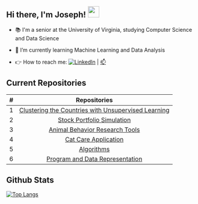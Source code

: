 
## Hi there, I'm Joseph! <img src="https://raw.githubusercontent.com/MartinHeinz/MartinHeinz/master/wave.gif" width="30px">

* 📚 I'm a senior at the University of Virginia, studying Computer Science and Data Science

* 🌱 I’m currently learning Machine Learning and Data Analysis

<!-- Actual text -->

* 👉 How to reach me: [![LinkedIn][2.2]][2] | [📫](mailto:sl5nj@virginia.edu)

<!-- Icons -->

[1.2]: http://i.imgur.com/wWzX9uB.png (twitter icon without padding)
[2.2]: https://raw.githubusercontent.com/MartinHeinz/MartinHeinz/master/linkedin-3-16.png (LinkedIn icon without padding)

<!-- Links to your social media accounts -->


[2]: https://www.linkedin.com/in/lee-sangwoo/

## Current Repositories

| # | Repositories |
|:---:|:---:|
|1| [Clustering the Countries with Unsupervised Learning](https://github.com/josephswlee/Clustering-the-Countries-with-Unsupervised-Learning)|
|2| [Stock Portfolio Simulation](https://github.com/josephswlee/Stock-Portfolio)|
|3| [Animal Behavior Research Tools](https://github.com/josephswlee/Shin-Lab-Tools)|
|4| [Cat Care Application](https://github.com/josephswlee/cat-care)|
|5| [Algorithms](https://github.com/josephswlee/Algorithm)|
|6| [Program and Data Representation](https://github.com/josephswlee/Program-and-Data-Representation)|

## Github Stats
[![Top Langs](https://github-readme-stats.vercel.app/api/top-langs/?username=josephswlee&langs_count=8)](https://github.com/josephswlee)
